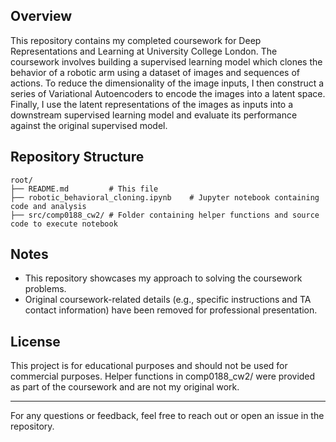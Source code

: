 ## Overview
This repository contains my completed coursework for Deep Representations and Learning at University College London. The coursework involves building a supervised learning model which clones the behavior of a robotic arm using a dataset of images and sequences of actions. To reduce the dimensionality of the image inputs, I then construct a series of Variational Autoencoders to encode the images into a latent space. Finally, I use the latent representations of the images as inputs into a downstream supervised learning model and evaluate its performance against the original supervised model. 

## Repository Structure
```
root/
├── README.md         # This file
├── robotic_behavioral_cloning.ipynb    # Jupyter notebook containing code and analysis
├── src/comp0188_cw2/ # Folder containing helper functions and source code to execute notebook
```
## Notes
- This repository showcases my approach to solving the coursework problems.
- Original coursework-related details (e.g., specific instructions and TA contact information) have been removed for professional presentation.
  
## License
This project is for educational purposes and should not be used for commercial purposes. Helper functions in comp0188_cw2/ were provided as part of the coursework and are not my original work.

---

For any questions or feedback, feel free to reach out or open an issue in the repository.
